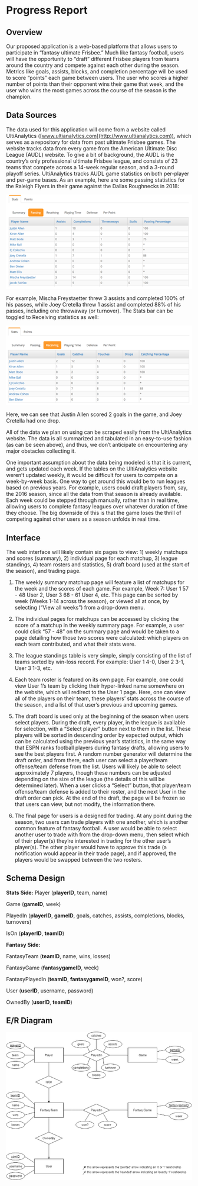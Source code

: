
# Progress Report

## Overview

Our proposed application is a web-based platform that allows users to participate in “fantasy ultimate Frisbee.” Much like fantasy football, users will have the opportunity to “draft” different Frisbee players from teams around the country and compete against each other during the season. Metrics like goals, assists, blocks, and completion percentage will be used to score “points” each game between users. The user who scores a higher number of points than their opponent wins their game that week, and the user who wins the most games across the course of the season is the champion.

## Data Sources

The data used for this application will come from a website called UltiAnalytics ([www.ultianalytics.com](http://www.ultianalytics.com)), which serves as a repository for data from past ultimate Frisbee games. The website tracks data from every game from the American Ultimate Disc League (AUDL) website. To give a bit of background, the AUDL is the country’s only professional ultimate Frisbee league, and consists of 23 teams that compete across a 14-week regular season, and a 3-round playoff series. UltiAnalytics tracks AUDL game statistics on both per-player and per-game bases. As an example, here are some passing statistics for the Raleigh Flyers in their game against the Dallas Roughnecks in 2018:

![alt text](images/sample_player_table.PNG)

For example, Mischa Freystaetter threw 3 assists and completed 100% of his passes, while Joey Cretella threw 1 assist and completed 88% of his passes, including one throwaway (or turnover). The Stats bar can be toggled to Receiving statistics as well:

![alt text](images/sample_player_table2.PNG)

Here, we can see that Justin Allen scored 2 goals in the game, and Joey Cretella had one drop.

All of the data we plan on using can be scraped easily from the UltiAnalytics website. The data is all summarized and tabulated in an easy-to-use fashion (as can be seen above), and thus, we don’t anticipate on encountering any major obstacles collecting it.

One important assumption about the data being modeled is that it is current, and gets updated each week. If the tables on the UltiAnalytics website weren’t updated weekly, it would be difficult for users to compete on a week-by-week basis. One way to get around this would be to run leagues based on previous years. For example, users could draft players from, say, the 2016 season, since all the data from that season is already available. Each week could be stepped through manually, rather than in real time, allowing users to complete fantasy leagues over whatever duration of time they choose. The big downside of this is that the game loses the thrill of competing against other users as a season unfolds in real time.

## Interface

The web interface will likely contain six pages to view: 1) weekly matchups and scores (summary), 2) individual page for each matchup, 3) league standings, 4) team rosters and statistics, 5) draft board (used at the start of the season), and trading page.

1.  The weekly summary matchup page will feature a list of matchups for the week and the scores of each game. For example, Week 7: User 1  57 - 48  User 2, User 3  68 - 61  User 4, etc. This page can be sorted by week (Weeks 1-14 across the season), or viewed all at once, by selecting (“View all weeks”) from a drop-down menu.
    
2.  The individual pages for matchups can be accessed by clicking the score of a matchup in the weekly summary page. For example, a user could click “57 - 48” on the summary page and would be taken to a page detailing how those two scores were calculated: which players on each team contributed, and what their stats were.
    
3.  The league standings table is very simple, simply consisting of the list of teams sorted by win-loss record. For example: User 1 4-0, User 2  3-1, User 3  1-3, etc.
    
4.  Each team roster is featured on its own page. For example, one could view User 1’s team by clicking their hyper-linked name somewhere on the website, which will redirect to the User 1 page. Here, one can view all of the players on their team, these players’ stats across the course of the season, and a list of that user’s previous and upcoming games.
    
5.  The draft board is used only at the beginning of the season when users select players. During the draft, every player, in the league is available for selection, with a “Select player” button next to them in the list. These players will be sorted in descending order by expected output, which can be calculated using the previous year’s statistics, in the same way that ESPN ranks football players during fantasy drafts, allowing users to see the best players first. A random number generator will determine the draft order, and from there, each user can select a player/team offense/team defense from the list. Users will likely be able to select approximately 7 players, though these numbers can be adjusted depending on the size of the league (the details of this will be determined later). When a user clicks a “Select” button, that player/team offense/team defense is added to their roster, and the next User in the draft order can pick. At the end of the draft, the page will be frozen so that users can view, but not modify, the information there.
    
6.  The final page for users is a designed for trading. At any point during the season, two users can trade players with one another, which is another common feature of fantasy football. A user would be able to select another user to trade with from the drop-down menu, then select which of their player(s) they’re interested in trading for the other user’s player(s). The other player would have to approve this trade (a notification would appear in their trade page), and if approved, the players would be swapped between the two rosters.

## Schema Design

**Stats Side:**
Player (__playerID__, team, name)

Game (__gameID__, week)

PlayedIn (__playerID__, __gameID__, goals, catches, assists, completions, blocks, turnovers)

IsOn (__playerID__, __teamID__)


**Fantasy Side:**

FantasyTeam (__teamID__, name, wins, losses)

FantasyGame (__fantasygameID__, week) 

FantasyPlayedIn (__teamID__, __fantasygameID__, won?, score)

User (__userID__, username, password)

OwnedBy (__userID__, __teamID__)

## E/R Diagram

![alt text](images/er_diagram.png)
